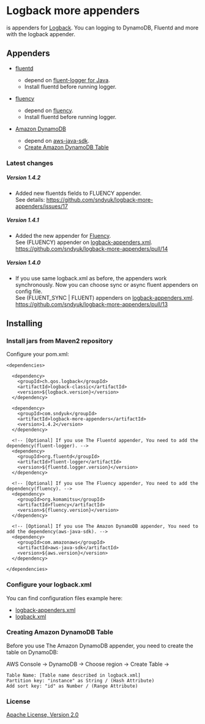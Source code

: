Logback more appenders
==================================================
is appenders for [Logback](http://logback.qos.ch/).
You can logging to DynamoDB, Fluentd and more with the logback appender.

## Appenders
- [fluentd](http://fluentd.org/)
    - depend on [fluent-logger for Java](https://github.com/fluent/fluent-logger-java).
     - Install fluentd before running logger.

- [fluency](https://github.com/komamitsu/fluency)
    - depend on [fluency](https://github.com/komamitsu/fluency).
    - Install fluentd before running logger.

- [Amazon DynamoDB](http://aws.amazon.com/jp/dynamodb/)
    - depend on [aws-java-sdk](http://aws.amazon.com/jp/sdkforjava/).
    - [Create Amazon DynamoDB Table](#Creating-Amazon-DynamoDB-Table)


### Latest changes

##### Version 1.4.2

* Added new fluentds fields to FLUENCY appender.  
  See details: https://github.com/sndyuk/logback-more-appenders/issues/17

##### Version 1.4.1

* Added the new appender for [Fluency](https://github.com/komamitsu/fluency).  
  See (FLUENCY) appender on [logback-appenders.xml](https://github.com/sndyuk/logback-more-appenders/blob/master/src/test/resources/logback-appenders.xml#L73).  
  https://github.com/sndyuk/logback-more-appenders/pull/14


##### Version 1.4.0

* If you use same logback.xml as before, the appenders work synchronously. Now you can choose sync or async fluent appenders on config file.  
  See (FLUENT_SYNC | FLUENT) appenders on [logback-appenders.xml](https://github.com/sndyuk/logback-more-appenders/blob/master/src/test/resources/logback-appenders.xml).  
  https://github.com/sndyuk/logback-more-appenders/pull/13



## Installing

### Install jars from Maven2 repository
Configure your pom.xml:

    <dependencies>
    
      <dependency>
        <groupId>ch.qos.logback</groupId>
        <artifactId>logback-classic</artifactId>
        <version>${logback.version}</version>
      </dependency>
    
      <dependency>
        <groupId>com.sndyuk</groupId>
        <artifactId>logback-more-appenders</artifactId>
        <version>1.4.2</version>
      </dependency>
    
      <!-- [Optional] If you use The Fluentd appender, You need to add the dependency(fluent-logger). -->
      <dependency>
        <groupId>org.fluentd</groupId>
        <artifactId>fluent-logger</artifactId>
        <version>${fluentd.logger.version}</version>
      </dependency>
    
      <!-- [Optional] If you use The Fluency appender, You need to add the dependency(fluency). -->
      <dependency>
        <groupId>org.komamitsu</groupId>
        <artifactId>fluency</artifactId>
        <version>${fluency.version}</version>
      </dependency>
    
      <!-- [Optional] If you use The Amazon DynamoDB appender, You need to add the dependency(aws-java-sdk). -->
      <dependency>
        <groupId>com.amazonaws</groupId>
        <artifactId>aws-java-sdk</artifactId>
        <version>${aws.version}</version>
      </dependency>
    
    </dependencies>

### Configure your logback.xml
You can find configuration files example here:

- [logback-appenders.xml](https://github.com/sndyuk/logback-more-appenders/blob/master/src/test/resources/logback-appenders.xml)
- [logback.xml](https://github.com/sndyuk/logback-more-appenders/blob/master/src/test/resources/logback.xml)

### <a name="Creating-Amazon-DynamoDB-Table"></a>Creating Amazon DynamoDB Table
Before you use The Amazon DynamoDB appender, you need to create the table on DynamoDB:

AWS Console -> DynamoDB -> Choose region -> Create Table -> 

    Table Name: [Table name described in logback.xml]
    Partition key: "instance" as String / (Hash Attribute)
    Add sort key: "id" as Number / (Range Attribute)

### License
[Apache License, Version 2.0](LICENSE)
